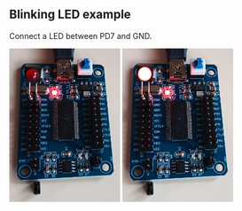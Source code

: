 ## Blinking LED example

Connect a LED between PD7 and GND.

<img src="IMG_20240630_071856_840.jpg" width=200>
<img src="IMG_20240630_071900_957.jpg" width=200>
